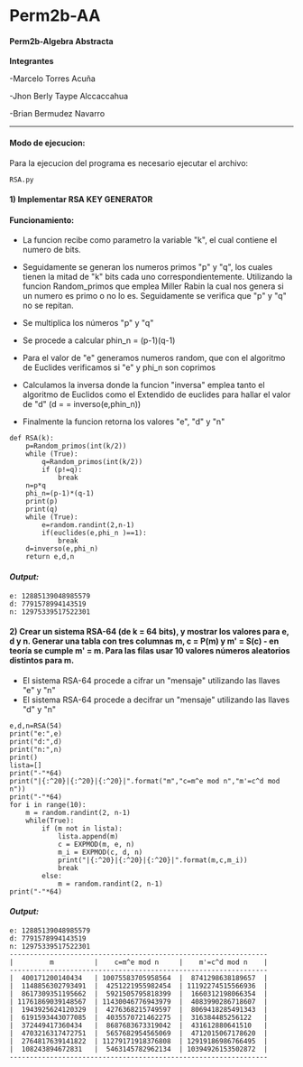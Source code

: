 # Perm2b-AA
####  Perm2b-Algebra Abstracta

**Integrantes**

-Marcelo Torres Acuña

-Jhon Berly Taype Alccaccahua 

-Brian Bermudez Navarro

------------

#### Modo de ejecucion:

Para la ejecucion del programa es necesario ejecutar el archivo:

```
RSA.py
```

#### **1) Implementar RSA KEY GENERATOR**

#### Funcionamiento:

- La funcion recibe como parametro la variable "k", el cual contiene el numero de bits.

- Seguidamente se generan los numeros primos "p" y "q", los cuales tienen la mitad de "k" bits cada uno correspondientemente. Utilizando la funcion Random_primos que emplea Miller Rabin la cual nos genera si un numero es primo o no lo es. Seguidamente se verifica que "p" y "q" no se repitan. 

- Se multiplica los números "p" y "q" 

- Se procede a calcular phin_n = (p-1)(q-1)

- Para el valor de "e" generamos numeros random, que con el algoritmo de Euclides verificamos si "e" y phi_n son coprimos

- Calculamos la inversa donde la funcion "inversa" emplea tanto el algoritmo de Euclidos como el Extendido de euclides para hallar el valor  de "d" (d =
= inverso(e,phin_n))

- Finalmente la funcion retorna los valores "e", "d" y "n"

```
def RSA(k):    
    p=Random_primos(int(k/2))
    while (True):
        q=Random_primos(int(k/2))
        if (p!=q):
            break
    n=p*q
    phi_n=(p-1)*(q-1)
    print(p)
    print(q)
    while (True):
        e=random.randint(2,n-1)
        if(euclides(e,phi_n )==1):
            break    
    d=inverso(e,phi_n)    
    return e,d,n
```

#### *Output:*

```
e: 12885139048985579
d: 7791578994143519
n: 12975339517522301
```



#### **2) Crear un sistema RSA-64 (de k = 64 bits), y mostrar los valores para e, d y n. Generar una tabla con tres columnas m, c = P(m) y m' = S(c) - en teoría se cumple m' = m. Para las filas usar 10 valores números aleatorios distintos para m.**

- El sistema RSA-64 procede a cifrar un "mensaje" utilizando las llaves "e" y "n"
- El sistema RSA-64 procede a decifrar un "mensaje" utilizando las llaves "d" y "n"

```
e,d,n=RSA(54)
print("e:",e)
print("d:",d)
print("n:",n)
print()
lista=[]
print("-"*64)
print("|{:^20}|{:^20}|{:^20}|".format("m","c=m^e mod n","m'=c^d mod n"))
print("-"*64)
for i in range(10):
    m = random.randint(2, n-1)
    while(True):
        if (m not in lista):
            lista.append(m)
            c = EXPMOD(m, e, n)
            m_i = EXPMOD(c, d, n)
            print("|{:^20}|{:^20}|{:^20}|".format(m,c,m_i))
            break
        else:
            m = random.randint(2, n-1)
print("-"*64)
```

#### *Output:*
```
e: 12885139048985579
d: 7791578994143519
n: 12975339517522301
----------------------------------------------------------------
|         m          |    c=m^e mod n     |    m'=c^d mod n    |
----------------------------------------------------------------
|  400171200140434   | 10075583705958564  |  8741298638189657  |
|  1148856302793491  |  4251221955982454  | 11192274515566936  |
|  8617309351195662  |  5921505795818399  |  1660312198066354  |
| 11761869039148567  | 11430046776943979  |  4083990286718607  |
|  1943925624120329  |  4276368215749597  |  8069418285491343  |
|  6191593443077085  |  4035570721462275  |  316384485256122   |
|  372449417360434   |  8687683673319042  |  431612880641510   |
|  4703216317472751  |  5657682954565069  |  4712015067178620  |
|  2764817639141822  | 11279171918376808  | 12919186986766495  |
|  108243894672831   |  5463145782962134  | 10394926153502872  |
----------------------------------------------------------------
```
